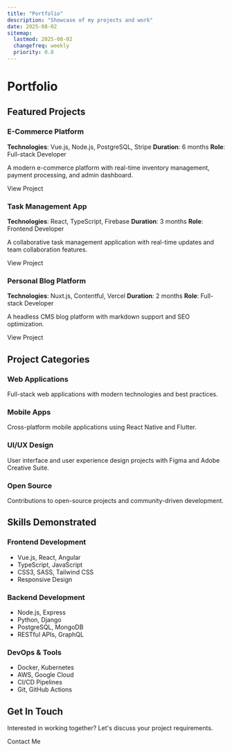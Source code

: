 ```yaml
---
title: "Portfolio"
description: "Showcase of my projects and work"
date: 2025-08-02
sitemap:
  lastmod: 2025-08-02
  changefreq: weekly
  priority: 0.8
---
```


# Portfolio

## Featured Projects

### E-Commerce Platform
**Technologies**: Vue.js, Node.js, PostgreSQL, Stripe
**Duration**: 6 months
**Role**: Full-stack Developer

A modern e-commerce platform with real-time inventory management, payment processing, and admin dashboard.

<UButton color="primary" variant="outline" size="sm">
  View Project
</UButton>

### Task Management App
**Technologies**: React, TypeScript, Firebase
**Duration**: 3 months
**Role**: Frontend Developer

A collaborative task management application with real-time updates and team collaboration features.

<UButton color="primary" variant="outline" size="sm">
  View Project
</UButton>

### Personal Blog Platform
**Technologies**: Nuxt.js, Contentful, Vercel
**Duration**: 2 months
**Role**: Full-stack Developer

A headless CMS blog platform with markdown support and SEO optimization.

<UButton color="primary" variant="outline" size="sm">
  View Project
</UButton>

## Project Categories

### Web Applications
Full-stack web applications with modern technologies and best practices.

### Mobile Apps
Cross-platform mobile applications using React Native and Flutter.

### UI/UX Design
User interface and user experience design projects with Figma and Adobe Creative Suite.

### Open Source
Contributions to open-source projects and community-driven development.

## Skills Demonstrated

### Frontend Development
- Vue.js, React, Angular
- TypeScript, JavaScript
- CSS3, SASS, Tailwind CSS
- Responsive Design

### Backend Development
- Node.js, Express
- Python, Django
- PostgreSQL, MongoDB
- RESTful APIs, GraphQL

### DevOps & Tools
- Docker, Kubernetes
- AWS, Google Cloud
- CI/CD Pipelines
- Git, GitHub Actions

## Get In Touch

Interested in working together? Let's discuss your project requirements.

<UButton color="primary" variant="solid">
  Contact Me
</UButton> 